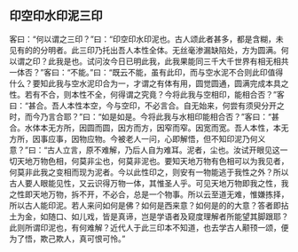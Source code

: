##  印空印水印泥三印

客曰：“何以谓之三印？”曰：“印空印水印泥也。古人颂此者甚多，都是含糊，未见有的的分明者。此三印乃托出吾人本性全体。无丝毫渗漏缺陷处，方为圆满。何以谓之印？此我是也。试问汝今日已明此我，此我果能同三千大千世界有相无相共一体否？”客曰：“不能。”曰：“既云不能，虽有此印，而与空水泥不合则此印值得什么？要知此我与空水泥印合为一，才谓之有体有用，圆觉圆通，圆满完成本具之性。若有不合，则本性不全，何得谓之究竟？今将此我与空相印，能相合否？”客曰：“甚合。吾人本性本空，今与空印，不必言合。自无始来，何尝有须臾分开之时，而今乃言合耶？”曰：“如是如是。今将此我与水相印能相合否？”客曰：“甚合。水体本无方所，因圆而圆，因方而方，因窄而窄。因宽而宽。吾人本性，本无方所，因事应事，因物应物。今被老人一问，心即解悟，但不知印泥乃何义意？”曰：“古人立言，原不难解，乃后人自为难耳。泥者，尘也。汝试开眼见这一切天地万物色相，何莫非尘也，何莫非泥也。要知天地万物有色相可以为我见者，何莫非此我之变相而现为泥者。今以此性印之，则安有一物能逃于我性之外？所以古人要人眼能见性，又云识得万物一体，其惟圣人乎。可见天地万物即我之性，我之性即天地万物，拆不开，不必合，总是一个物事。所以云至道无难，惟嫌拣择，所以古人能印泥。若人来问如何是佛？如何是西来意？如何是的的大意？答者即拈土为金，如随口、如儿戏，皆是真谛，岂是学语者及窥度理解者所能望其脚跟耶？此则所谓印泥也，有何难解？近代人于此三印本不知道，也去学古人颟顸一颂，便为了悟，欺己欺人，真可恨可怜。”
